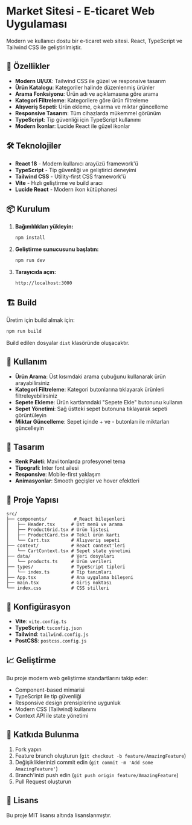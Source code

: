 # Market Sitesi - E-ticaret Web Uygulaması

Modern ve kullanıcı dostu bir e-ticaret web sitesi. React, TypeScript ve Tailwind CSS ile geliştirilmiştir.

## 🚀 Özellikler

- **Modern UI/UX**: Tailwind CSS ile güzel ve responsive tasarım
- **Ürün Katalogu**: Kategoriler halinde düzenlenmiş ürünler
- **Arama Fonksiyonu**: Ürün adı ve açıklamasına göre arama
- **Kategori Filtreleme**: Kategorilere göre ürün filtreleme
- **Alışveriş Sepeti**: Ürün ekleme, çıkarma ve miktar güncelleme
- **Responsive Tasarım**: Tüm cihazlarda mükemmel görünüm
- **TypeScript**: Tip güvenliği için TypeScript kullanımı
- **Modern İkonlar**: Lucide React ile güzel ikonlar

## 🛠️ Teknolojiler

- **React 18** - Modern kullanıcı arayüzü framework'ü
- **TypeScript** - Tip güvenliği ve geliştirici deneyimi
- **Tailwind CSS** - Utility-first CSS framework'ü
- **Vite** - Hızlı geliştirme ve build aracı
- **Lucide React** - Modern ikon kütüphanesi

## 📦 Kurulum

1. **Bağımlılıkları yükleyin:**
   ```bash
   npm install
   ```

2. **Geliştirme sunucusunu başlatın:**
   ```bash
   npm run dev
   ```

3. **Tarayıcıda açın:**
   ```
   http://localhost:3000
   ```

## 🏗️ Build

Üretim için build almak için:

```bash
npm run build
```

Build edilen dosyalar `dist` klasöründe oluşacaktır.

## 📱 Kullanım

- **Ürün Arama**: Üst kısımdaki arama çubuğunu kullanarak ürün arayabilirsiniz
- **Kategori Filtreleme**: Kategori butonlarına tıklayarak ürünleri filtreleyebilirsiniz
- **Sepete Ekleme**: Ürün kartlarındaki "Sepete Ekle" butonunu kullanın
- **Sepet Yönetimi**: Sağ üstteki sepet butonuna tıklayarak sepeti görüntüleyin
- **Miktar Güncelleme**: Sepet içinde + ve - butonları ile miktarları güncelleyin

## 🎨 Tasarım

- **Renk Paleti**: Mavi tonlarda profesyonel tema
- **Tipografi**: Inter font ailesi
- **Responsive**: Mobile-first yaklaşım
- **Animasyonlar**: Smooth geçişler ve hover efektleri

## 📂 Proje Yapısı

```
src/
├── components/          # React bileşenleri
│   ├── Header.tsx      # Üst menü ve arama
│   ├── ProductGrid.tsx # Ürün listesi
│   ├── ProductCard.tsx # Tekil ürün kartı
│   └── Cart.tsx        # Alışveriş sepeti
├── context/            # React context'leri
│   └── CartContext.tsx # Sepet state yönetimi
├── data/               # Veri dosyaları
│   └── products.ts     # Ürün verileri
├── types/              # TypeScript tipleri
│   └── index.ts        # Tip tanımları
├── App.tsx             # Ana uygulama bileşeni
├── main.tsx            # Giriş noktası
└── index.css           # CSS stilleri
```

## 🔧 Konfigürasyon

- **Vite**: `vite.config.ts`
- **TypeScript**: `tsconfig.json`
- **Tailwind**: `tailwind.config.js`
- **PostCSS**: `postcss.config.js`

## 📈 Geliştirme

Bu proje modern web geliştirme standartlarını takip eder:

- Component-based mimarisi
- TypeScript ile tip güvenliği
- Responsive design prensiplerine uygunluk
- Modern CSS (Tailwind) kullanımı
- Context API ile state yönetimi

## 🤝 Katkıda Bulunma

1. Fork yapın
2. Feature branch oluşturun (`git checkout -b feature/AmazingFeature`)
3. Değişikliklerinizi commit edin (`git commit -m 'Add some AmazingFeature'`)
4. Branch'inizi push edin (`git push origin feature/AmazingFeature`)
5. Pull Request oluşturun

## 📝 Lisans

Bu proje MIT lisansı altında lisanslanmıştır. 